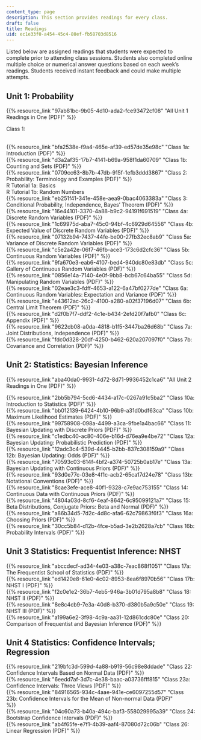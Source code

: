 ```yaml
---
content_type: page
description: This section provides readings for every class.
draft: false
title: Readings
uid: ec1e33f0-a454-45c4-80ef-fb58703d8516
---
```

Listed below are assigned readings that students were expected to complete prior to attending class sessions. Students also completed online multiple choice or numerical answer questions based on each week’s readings. Students received instant feedback and could make multiple attempts.

## Unit 1: Probability

{{% resource_link "97ab81bc-9b05-4d10-ada2-fce93472cf08" "All Unit 1 Readings in One (PDF)" %}}   

Class 1: 

        
{{% resource_link "bfa2538e-f9a4-465e-af39-ed57de35e98c" "Class 1a: Introduction (PDF)" %}}              
{{% resource_link "d3a2af35-17b7-4141-b69a-958f1da60709" "Class 1b: Counting and Sets (PDF)" %}}              
{{% resource_link "0709cc63-8b7b-47db-915f-1efb3ddd3867" "Class 2: Probability: Terminology and Examples (PDF)" %}}         
R Tutorial 1a: Basics         
R Tutorial 1b: Random Numbers              
{{% resource_link "eb251f41-341e-458e-aea9-0bac4063383a" "Class 3: Conditional Probability, Independence, Bayes’ Theorem (PDF)" %}}              
{{% resource_link "16e44101-3370-4a88-b9c2-94191f691519" "Class 4a: Discrete Random Variables (PDF)" %}}              
{{% resource_link "1c69975d-aba7-45c0-94bf-4c6929d64556" "Class 4b: Expected Value of Discrete Random Variables (PDF)" %}}             
{{% resource_link "07132b94-7437-44fe-be00-27fb32ec8ab9" "Class 5a: Variance of Discrete Random Variables (PDF)" %}}              
{{% resource_link "c5e2a42e-06f7-46fb-ace3-173c6d2cfc36" "Class 5b: Continuous Random Variables (PDF)" %}}              
{{% resource_link "9fa670e3-eab6-4107-bed4-940dc80e83db" "Class 5c: Gallery of Continuous Random Variables (PDF)" %}}              
{{% resource_link "0856e14a-7140-4e0f-9bb8-bcb67c64ba55" "Class 5d: Manipulating Random Variables (PDF)" %}}              
{{% resource_link "02eae3c3-fdff-4653-a122-6a47bf0277de" "Class 6a: Continuous Random Variables: Expectation and Variance (PDF)" %}}              
{{% resource_link "e43612ac-26c2-4100-a280-a02f37196d07" "Class 6b: Central Limit Theorem (PDF)" %}}              
{{% resource_link "d2f0b7f7-ddf2-4c1e-b434-2efd20f7afb0" "Class 6c: Appendix (PDF)" %}}             
{{% resource_link "9622cb08-a0da-4818-b1f5-3447ba26d68b" "Class 7a: Joint Distributions, Independence (PDF)" %}}              
{{% resource_link "fdc0d328-20df-4250-b462-620a207097f0" "Class 7b: Covariance and Correlation (PDF)" %}}      

## Unit 2: Statistics: Bayesian Inference    

{{% resource_link "aba40da0-9931-4d72-8d71-9936452c1ca6" "All Unit 2 Readings in One (PDF)" %}}        

{{% resource_link "2bb5b794-5cd6-4434-a17c-0267a91c5ba2" "Class 10a: Introduction to Statistics (PDF)" %}}              
{{% resource_link "bb012139-6424-4b10-96b9-a31d0bdf63ca" "Class 10b: Maximum Likelihood Estimates (PDF)" %}}              
{{% resource_link "99758908-098a-4499-a3ca-9fbe1a4bac66" "Class 11: Bayesian Updating with Discrete Priors (PDF)" %}}              
{{% resource_link "c1edbc40-ac80-406e-b16d-d76ea9e4be72" "Class 12a: Bayesian Updating: Probabilistic Prediction (PDF)" %}}              
{{% resource_link "12adc3c4-539d-4445-b2bb-837c308159a9" "Class 12b: Bayesian Updating: Odds (PDF)" %}}              
{{% resource_link "70593c03-614f-4bf2-a374-50725b0ab17e" "Class 13a: Bayesian Updating with Continuous Priors (PDF)" %}}              
{{% resource_link "93d0e77c-03e8-4f1c-acb2-65ca17d24e78" "Class 13b: Notational Conventions (PDF)" %}}              
{{% resource_link "8cae3efe-ace8-40f1-9328-c7e9ac753155" "Class 14: Continuous Data with Continuous Priors (PDF)" %}}              
{{% resource_link "4804a03d-8cf6-4eaf-8642-6c95099121a7" "Class 15: Beta Distributions, Conjugate Priors: Beta and Normal (PDF)" %}}              
{{% resource_link "a86b34d5-7d2c-4d8c-afa6-62c79863f6f3" "Class 16a: Choosing Priors (PDF)" %}}              
{{% resource_link "30cc5b84-d12b-4fce-b5ad-3e2b2628a7cb" "Class 16b: Probability Intervals (PDF)" %}}    

## Unit 3 Statistics: Frequentist Inference: NHST       

{{% resource_link "abccdecf-ad34-4e03-a38c-7eac868f1051" "Class 17a: The Frequentist School of Statistics (PDF)" %}}              
{{% resource_link "ed1420e8-61e0-4c02-8953-8ea6f8970b56" "Class 17b: NHST I (PDF)" %}}              
{{% resource_link "f2c0e1e2-36b7-4eb5-946a-3b01d795a8b8" "Class 18: NHST II (PDF)" %}}              
{{% resource_link "8e8c4cb9-7e3a-40d8-b370-d380b5a9c50e" "Class 19: NHST III (PDF)" %}}              
{{% resource_link "a199a6e2-3f98-4c9a-aa31-12d861cdc80e" "Class 20: Comparison of Frequentist and Bayesian Inference (PDF)" %}}    

## Unit 4 Statistics: Confidence Intervals; Regression       

{{% resource_link "219bfc3d-599d-4a88-b919-56c98e8ddade" "Class 22: Confidence Intervals Based on Normal Data (PDF)" %}}              
{{% resource_link "6eedd7af-3d7c-4e38-baac-a03736fff815" "Class 23a: Confidence Intervals: Three Views (PDF)" %}}              
{{% resource_link "84916565-934c-4aae-941e-ce6097255d57" "Class 23b: Confidence Intervals for the Mean of Non-normal Data (PDF)" %}}              
{{% resource_link "04c60a73-b40a-494c-baf3-558029995a39" "Class 24: Bootstrap Confidence Intervals (PDF)" %}}              
{{% resource_link "ab4f65fe-e7f1-4b39-aaf4-87080d72c06b" "Class 26: Linear Regression (PDF)" %}}